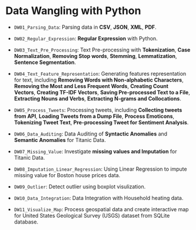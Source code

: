 # Data Wangling with Python

- `DW01_Parsing_Data`: Parsing data in **CSV**, **JSON**, **XML**, **PDF**.

- `DW02_Regular_Expression`: **Regular Expression** with Python.

- `DW03_Text_Pre_Processing`: Text Pre-processing with **Tokenization**, **Case Normalization**, **Removing Stop words**, **Stemming**, **Lemmatization**, **Sentence Segmentation**.

- `DW04_Text_Feature_Representation`: Generating features representation for text, including **Removing Words with Non-alphabetic Characters**, **Removing the Most and Less Frequent Words**, **Creating Count Vectors**, **Creating TF-IDF Vectors**, **Saving Pre-processed Text to a File**, **Extracting Nouns and Verbs**, **Extracting N-grams and Collocations**.

- `DW05_Process_Tweets`: Processing tweets, including **Collecting tweets from API**, **Loading Tweets from a Dump File**, **Process Emoticons**, **Tokenizing Tweet Text**, **Pre-processing Tweet for Sentiment Analysis**.

- `DW06_Data_Auditing`: Data Auditing of **Syntactic Anomalies** and **Semantic Anomalies** for Titanic Data.

- `DW07_Missing_Value`: Investigate **missing values and Imputation** for Titanic Data.

- `DW08_Imputation_Linear_Regression`: Using Linear Regression to impute missing value for Boston house prices data.

- `DW09_Outlier`: Detect outlier using boxplot visulization.

- `DW10_Data_Integration`: Data Integration with Household heating data.

- `DW11_Visualize_Map`: Process geospatial data and create interactive map for United States Geological Survey (USGS) dataset from SQLite database. 
